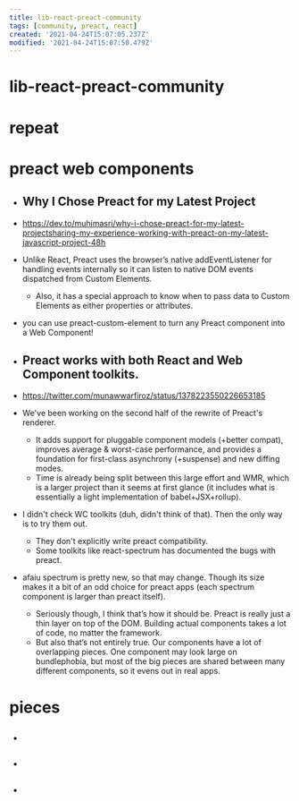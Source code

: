 ```yaml
---
title: lib-react-preact-community
tags: [community, preact, react]
created: '2021-04-24T15:07:05.237Z'
modified: '2021-04-24T15:07:50.479Z'
---
```


# lib-react-preact-community

# repeat

# preact web components

- ## Why I Chose Preact for my Latest Project
- https://dev.to/muhimasri/why-i-chose-preact-for-my-latest-projectsharing-my-experience-working-with-preact-on-my-latest-javascript-project-48h
- Unlike React, Preact uses the browser’s native addEventListener for handling events internally so it can listen to native DOM events dispatched from Custom Elements. 
  - Also, it has a special approach to know when to pass data to Custom Elements as either properties or attributes.
- you can use preact-custom-element to turn any Preact component into a Web Component!

- ## Preact works with both React and Web Component toolkits.
- https://twitter.com/munawwarfiroz/status/1378223550226653185
- We've been working on the second half of the rewrite of Preact's renderer. 
  - It adds support for pluggable component models (+better compat), improves average & worst-case performance, and provides a foundation for first-class asynchrony (+suspense) and new diffing modes.
  - Time is already being split between this large effort and WMR, which is a larger project than it seems at first glance (it includes what is essentially a light implementation of babel+JSX+rollup).
- I didn't check WC toolkits (duh, didn't think of that). Then the only way is to try them out. 
  - They don't explicitly write preact compatibility. 
  - Some toolkits like react-spectrum has documented the bugs with preact.
- afaiu spectrum is pretty new, so that may change. Though its size makes it a bit of an odd choice for preact apps (each spectrum component is larger than preact itself).
  - Seriously though, I think that’s how it should be. Preact is really just a thin layer on top of the DOM. Building actual components takes a lot of code, no matter the framework.
  - But also that’s not entirely true. Our components have a lot of overlapping pieces. One component may look large on bundlephobia, but most of the big pieces are shared between many different components, so it evens out in real apps.

# pieces

- ## 

- ## 

- ## 
